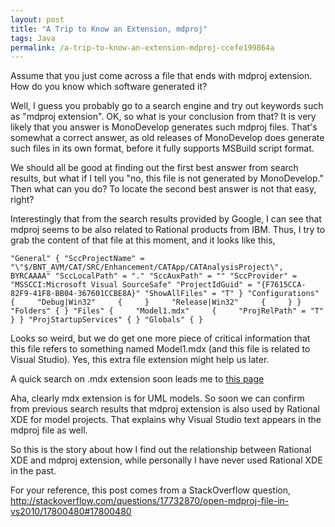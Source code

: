 ```yaml
---
layout: post
title: "A Trip to Know an Extension, mdproj"
tags: Java
permalink: /a-trip-to-know-an-extension-mdproj-ccefe199864a
---
```

Assume that you just come across a file that ends with mdproj extension. How do you know which software generated it?
<!--more-->

Well, I guess you probably go to a search engine and try out keywords such as "mdproj extension". OK, so what is your conclusion from that? It is very likely that you answer is MonoDevelop generates such mdproj files. That's somewhat a correct answer, as old releases of MonoDevelop does generate such files in its own format, before it fully supports MSBuild script format.

We should all be good at finding out the first best answer from search results, but what if I tell you "no, this file is not generated by MonoDevelop." Then what can you do? To locate the second best answer is not that easy, right?

Interestingly that from the search results provided by Google, I can see that mdproj seems to be also related to Rational products from IBM. Thus, I try to grab the content of that file at this moment, and it looks like this,

``` text
"General" { "SccProjectName" = "\"$/BNT_AVM/CAT/SRC/Enhancement/CATApp/CATAnalysisProject\", BYRCAAAA" "SccLocalPath" = "." "SccAuxPath" = "" "SccProvider" = "MSSCCI:Microsoft Visual SourceSafe" "ProjectIdGuid" = "{F7615CCA-82F9-41F8-BB04-367601CCBE8A}" "ShowAllFiles" = "T" } "Configurations" {     "Debug|Win32"     {     }     "Release|Win32"     {     } } "Folders" { } "Files" {     "Model1.mdx"     {     "ProjRelPath" = "T"     } } "ProjStartupServices" { } "Globals" { }
```

Looks so weird, but we do get one more piece of critical information that this file refers to something named Model1.mdx (and this file is related to Visual Studio). Yes, this extra file extension might help us later.

A quick search on .mdx extension soon leads me to [this page](http://www.ibm.com/developerworks/rational/library/07/0731_kishore/)

Aha, clearly mdx extension is for UML models. So soon we can confirm from previous search results that mdproj extension is also used by Rational XDE for model projects. That explains why Visual Studio text appears in the mdproj file as well.

So this is the story about how I find out the relationship between Rational XDE and mdproj extension, while personally I have never used Rational XDE in the past.

For your reference, this post comes from a StackOverflow question, http://stackoverflow.com/questions/17732870/open-mdproj-file-in-vs2010/17800480#17800480
